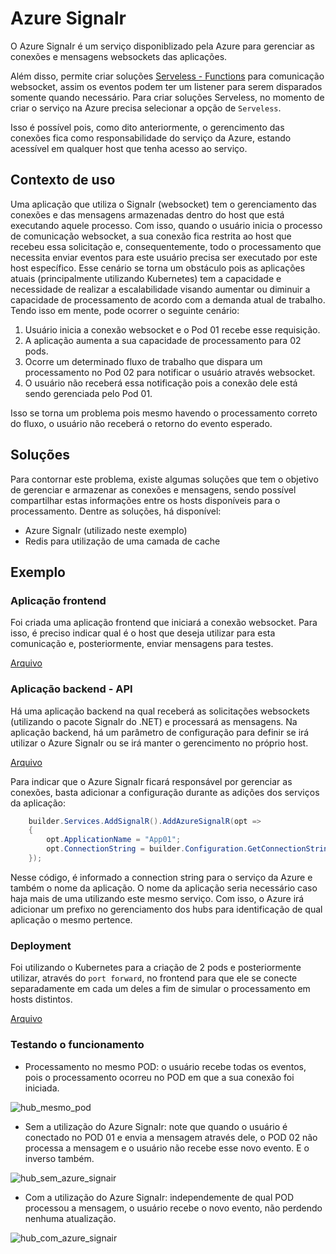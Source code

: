 # Azure SignaIr

O Azure SignaIr é um serviço disponiblizado pela Azure para gerenciar as conexões e mensagens websockets das aplicações.

Além disso, permite criar soluções [Serveless - Functions](https://learn.microsoft.com/en-us/azure/azure-signalr/signalr-concept-serverless-development-config?tabs=isolated-process) para comunicação websocket, assim os eventos podem ter um listener para serem disparados somente quando necessário.
Para criar soluções Serveless, no momento de criar o serviço na Azure precisa selecionar a opção de `Serveless`.

Isso é possível pois, como dito anteriormente, o gerencimento das conexões fica como responsabilidade do serviço da Azure, estando acessível em qualquer host que tenha acesso ao serviço.

## Contexto de uso

Uma aplicação que utiliza o SignaIr (websocket) tem o gerenciamento das conexões e das mensagens armazenadas dentro do host que está executando aquele processo.
Com isso, quando o usuário inicia o processo de comunicação websocket, a sua conexão fica restrita ao host que recebeu essa solicitação e, consequentemente, todo o processamento que necessita enviar eventos para este usuário precisa ser executado por este host específico.
Esse cenário se torna um obstáculo pois as aplicações atuais (principalmente utilizando Kubernetes) tem a capacidade e necessidade de realizar a escalabilidade visando aumentar ou diminuir a capacidade de processamento de acordo com a demanda atual de trabalho. 
Tendo isso em mente, pode ocorrer o seguinte cenário:
1. Usuário inicia a conexão websocket e o Pod 01 recebe esse requisição.
2. A aplicação aumenta a sua capacidade de processamento para 02 pods.
3. Ocorre um determinado fluxo de trabalho que dispara um processamento no Pod 02 para notificar o usuário através websocket.
4. O usuário não receberá essa notificação pois a conexão dele está sendo gerenciada pelo Pod 01.

Isso se torna um problema pois mesmo havendo o processamento correto do fluxo, o usuário não receberá o retorno do evento esperado.

## Soluções
Para contornar este problema, existe algumas soluções que tem o objetivo de gerenciar e armazenar as conexões e mensagens, sendo possível compartilhar estas informações entre os hosts disponíveis para o processamento.
Dentre as soluções, há disponível:
- Azure SignaIr (utilizado neste exemplo)
- Redis para utilização de uma camada de cache

## Exemplo

### Aplicação frontend
Foi criada uma aplicação frontend que iniciará a conexão websocket. Para isso, é preciso indicar qual é o host que deseja utilizar para esta comunicação e, posteriormente, enviar mensagens para testes.

[Arquivo](https://github.com/martineli17/.net-azure-signair/blob/master/front/)

### Aplicação backend - API
Há uma aplicação backend na qual receberá as solicitações websockets (utilizando o pacote SignaIr do .NET) e processará as mensagens. 
Na aplicação backend, há um parâmetro de configuração para definir se irá utilizar o Azure SignaIr ou se irá manter o gerencimento no próprio host.

[Arquivo](https://github.com/martineli17/.net-azure-signair/blob/master/AzureSignaIR/)

Para indicar que o Azure SignaIr ficará responsável por gerenciar as conexões, basta adicionar a configuração durante as adições dos serviços da aplicação:

```csharp
    builder.Services.AddSignalR().AddAzureSignalR(opt =>
    {
        opt.ApplicationName = "App01";
        opt.ConnectionString = builder.Configuration.GetConnectionString("AzureSignaIR");
    });
```

Nesse código, é informado a connection string  para o serviço da Azure e também o nome da aplicação. O nome da aplicação seria necessário caso haja mais de uma utilizando este mesmo serviço. Com isso, o Azure irá adicionar um prefixo no gerenciamento dos hubs para identificação de qual aplicação o mesmo pertence.

### Deployment
Foi utilizando o Kubernetes para a criação de 2 pods e posteriormente utilizar, através do `port forward`, no frontend para que ele se conecte separadamente em cada um deles a fim de simular o processamento em hosts distintos.

[Arquivo](https://github.com/martineli17/.net-azure-signair/blob/master/AzureSignaIR/deployment.yml)

### Testando o funcionamento
- Processamento no mesmo POD: o usuário recebe todas os eventos, pois o processamento ocorreu no POD em que a sua conexão foi iniciada.

![hub_mesmo_pod](https://github.com/user-attachments/assets/4c2d7a9e-487d-4aec-b529-36e18c695f3d)

- Sem a utilização do Azure SignaIr: note que quando o usuário é conectado no POD 01 e envia a mensagem através dele, o POD 02 não processa a mensagem e o usuário não recebe esse novo evento. E o inverso também.

![hub_sem_azure_signair](https://github.com/user-attachments/assets/ac378c3f-ece0-4a26-ba6b-349bd78f4e54)

- Com a utilização do Azure SignaIr: independemente de qual POD processou a mensagem, o usuário recebe o novo evento, não perdendo nenhuma atualização.

![hub_com_azure_signair](https://github.com/user-attachments/assets/b5fc2165-e0af-48f3-96b6-6469261412f7)


